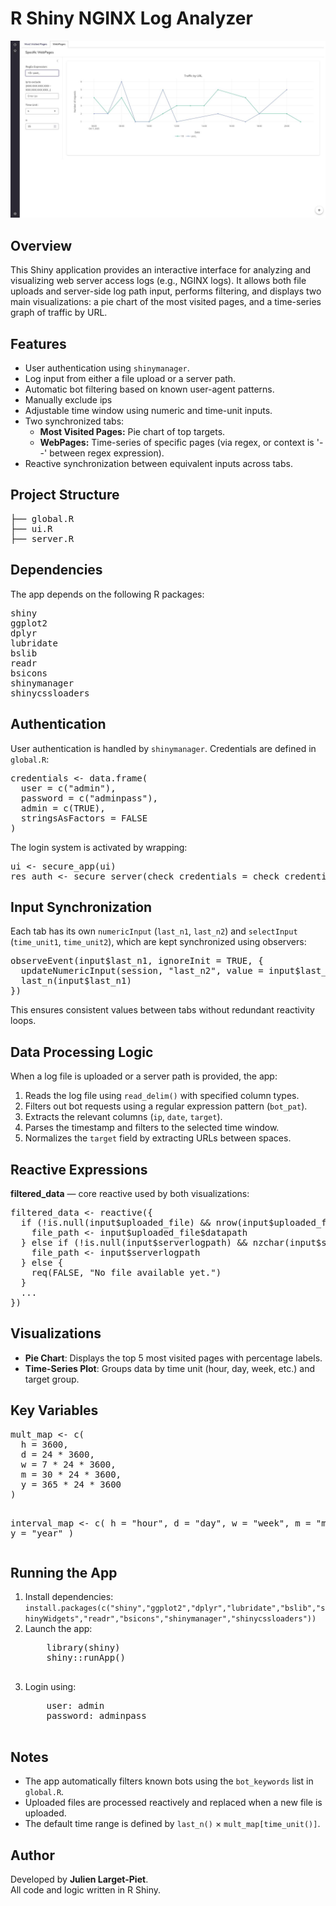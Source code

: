 <h1>R Shiny NGINX Log Analyzer</h1>

<img src = "out.jpg" />

<h2>Overview</h2>
<p>
This Shiny application provides an interactive interface for analyzing and visualizing web server access logs (e.g., NGINX logs).
It allows both file uploads and server-side log path input, performs filtering, and displays two main visualizations:
a pie chart of the most visited pages, and a time-series graph of traffic by URL.
</p>

<h2>Features</h2>
<ul>
  <li>User authentication using <code>shinymanager</code>.</li>
  <li>Log input from either a file upload or a server path.</li>
  <li>Automatic bot filtering based on known user-agent patterns.</li>
  <li>Manually exclude ips</li>
  <li>Adjustable time window using numeric and time-unit inputs.</li>
  <li>Two synchronized tabs:
    <ul>
      <li><strong>Most Visited Pages:</strong> Pie chart of top targets.</li>
      <li><strong>WebPages:</strong> Time-series of specific pages (via regex, or context is '--' between regex expression).</li>
    </ul>
  </li>
  <li>Reactive synchronization between equivalent inputs across tabs.</li>
</ul>

<h2>Project Structure</h2>
<pre>
├── global.R
├── ui.R
├── server.R
</pre>

<h2>Dependencies</h2>
<p>The app depends on the following R packages:</p>
<pre>
shiny
ggplot2
dplyr
lubridate
bslib
readr
bsicons
shinymanager
shinycssloaders
</pre>

<h2>Authentication</h2>
<p>
User authentication is handled by <code>shinymanager</code>.  
Credentials are defined in <code>global.R</code>:
</p>
<pre>
credentials <- data.frame(
  user = c("admin"),
  password = c("adminpass"),
  admin = c(TRUE),
  stringsAsFactors = FALSE
)
</pre>

<p>The login system is activated by wrapping:</p>
<pre>
ui <- secure_app(ui)
res_auth <- secure_server(check_credentials = check_credentials(credentials))
</pre>

<h2>Input Synchronization</h2>
<p>
Each tab has its own <code>numericInput</code> (<code>last_n1</code>, <code>last_n2</code>)
and <code>selectInput</code> (<code>time_unit1</code>, <code>time_unit2</code>), which are kept synchronized using observers:
</p>

<pre>
observeEvent(input$last_n1, ignoreInit = TRUE, {
  updateNumericInput(session, "last_n2", value = input$last_n1)
  last_n(input$last_n1)
})
</pre>

<p>
This ensures consistent values between tabs without redundant reactivity loops.
</p>

<h2>Data Processing Logic</h2>
<p>
When a log file is uploaded or a server path is provided, the app:
</p>
<ol>
  <li>Reads the log file using <code>read_delim()</code> with specified column types.</li>
  <li>Filters out bot requests using a regular expression pattern (<code>bot_pat</code>).</li>
  <li>Extracts the relevant columns (<code>ip</code>, <code>date</code>, <code>target</code>).</li>
  <li>Parses the timestamp and filters to the selected time window.</li>
  <li>Normalizes the <code>target</code> field by extracting URLs between spaces.</li>
</ol>

<h2>Reactive Expressions</h2>
<p><strong>filtered_data</strong> — core reactive used by both visualizations:</p>
<pre>
filtered_data <- reactive({
  if (!is.null(input$uploaded_file) && nrow(input$uploaded_file) > 0) {
    file_path <- input$uploaded_file$datapath
  } else if (!is.null(input$serverlogpath) && nzchar(input$serverlogpath)) {
    file_path <- input$serverlogpath
  } else {
    req(FALSE, "No file available yet.")
  }
  ...
})
</pre>

<h2>Visualizations</h2>
<ul>
  <li><strong>Pie Chart</strong>: Displays the top 5 most visited pages with percentage labels.</li>
  <li><strong>Time-Series Plot</strong>: Groups data by time unit (hour, day, week, etc.) and target group.</li>
</ul>

<h2>Key Variables</h2>
<pre>
mult_map <- c(
  h = 3600,
  d = 24 * 3600,
  w = 7 * 24 * 3600,
  m = 30 * 24 * 3600,
  y = 365 * 24 * 3600
)

interval_map <- c(
  h = "hour",
  d = "day",
  w = "week",
  m = "month",
  y = "year"
)
</pre>

<h2>Running the App</h2>
<ol>
  <li>Install dependencies: <code>install.packages(c("shiny","ggplot2","dplyr","lubridate","bslib","shinyWidgets","readr","bsicons","shinymanager","shinycssloaders"))</code></li>
  <li>Launch the app:
    <pre>
    library(shiny)
    shiny::runApp()
    </pre>
  </li>
  <li>Login using:
    <pre>
    user: admin
    password: adminpass
    </pre>
  </li>
</ol>

<h2>Notes</h2>
<ul>
  <li>The app automatically filters known bots using the <code>bot_keywords</code> list in <code>global.R</code>.</li>
  <li>Uploaded files are processed reactively and replaced when a new file is uploaded.</li>
  <li>The default time range is defined by <code>last_n()</code> × <code>mult_map[time_unit()]</code>.</li>
</ul>

<h2>Author</h2>
<p>
Developed by <strong>Julien Larget-Piet</strong>.<br>
All code and logic written in R Shiny.
</p>
